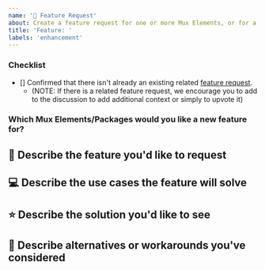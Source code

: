 ```yaml
---
name: '🎥 Feature Request'
about: Create a feature request for one or more Mux Elements, or for a new Mux Element you'd like to see.
title: 'Feature: '
labels: 'enhancement'
---
```


<!--
  Thanks for taking the time to file a bug report! Please fill this template out as completely as possible.
-->

### Checklist

- [] Confirmed that there isn't already an existing related [feature request](https://github.com/muxinc/elements/issues?q=is%3Aopen+is%3Aissue+label%3Aenhancement).
  - (NOTE: If there is a related feature request, we encourage you to add to the discussion to add additional context or simply to upvote it)

### Which Mux Elements/Packages would you like a new feature for?

<!--
  Uncomment all that apply. Also, make sure you add the appropriate Label after creating the issue!

- mux-video
- mux-audio
- common
- I'd like to propose a new Element!
-->

## 🎥 Describe the feature you'd like to request

<!--
  Please provide a clear and concise description of what you want to see added to Mux Elements
-->

## 💻 Describe the use cases the feature will solve

<!--
  Please provide a clear and concise description of what you want and what your use case is.
-->

## ⭐ Describe the solution you'd like to see

<!--
  Please provide a clear and concise description of what you think the solution should look like.
-->

## 🔄 Describe alternatives or workarounds you've considered

<!--
  Please provide clear and concise descriptions of any alternatives you've tried or considered (e.g. alternative libraries or components, extending the existing Elements, etc.)
-->
